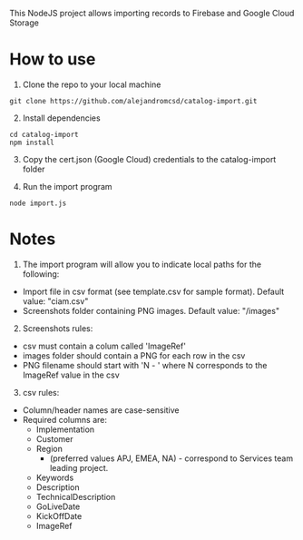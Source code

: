 This NodeJS project allows importing records to Firebase and Google Cloud Storage

# How to use
1. Clone the repo to your local machine

```
git clone https://github.com/alejandromcsd/catalog-import.git
```

2. Install dependencies

```
cd catalog-import
npm install
```

3. Copy the cert.json (Google Cloud) credentials to the catalog-import folder

4. Run the import program
```
node import.js
```

# Notes
1. The import program will allow you to indicate local paths for the following:
* Import file in csv format (see template.csv for sample format). Default value: "ciam.csv"
* Screenshots folder containing PNG images. Default value: "/images"


2. Screenshots rules:
* csv must contain a colum called 'ImageRef'
* images folder should contain a PNG for each row in the csv
* PNG filename should start with 'N - ' where N corresponds to the ImageRef value in the csv

3. csv rules:
* Column/header names are case-sensitive
* Required columns are:
  * Implementation
  * Customer
  * Region
    * (preferred values APJ, EMEA, NA) - correspond to Services team leading project.
  * Keywords
  * Description
  * TechnicalDescription
  * GoLiveDate
  * KickOffDate
  * ImageRef
